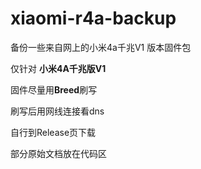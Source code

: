 # xiaomi-r4a-backup
备份一些来自网上的小米4a千兆V1 版本固件包

仅针对 **小米4A千兆版V1** 

固件尽量用**Breed**刷写

刷写后用网线连接看dns

自行到Release页下载

部分原始文档放在代码区
